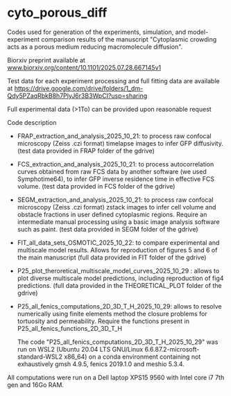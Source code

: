 # cyto_porous_diff
Codes used for generation of the experiments, simulation, and model-experiment comparison results of the manuscript "Cytoplasmic crowding acts as a porous medium reducing macromolecule diffusion".

Biorxiv preprint available at 
www.biorxiv.org/content/10.1101/2025.07.28.667145v1

Test data for each experiment processing and full fitting data are available at 
https://drive.google.com/drive/folders/1_dm-Qdy5PZaqRbkB8h7PlyJ6r3B3WpCI?usp=sharing

Full experimental data (>1To) can be provided upon reasonable request

Code description
- FRAP_extraction_and_analysis_2025_10_21: to process raw confocal microscopy (Zeiss .czi format) timelapse images to infer GFP diffusivity. (test data provided in FRAP folder of the gdrive)
- FCS_extraction_and_analysis_2025_10_21: to process autocorrelation curves obtained from raw FCS data by another software (we used Symphotime64), to infer GFP inverse residence time in effective FCS volume. (test data provided in FCS folder of the gdrive)
- SEGM_extraction_and_analysis_2025_10_21: to process raw confocal microscopy (Zeiss .czi format) zstack images to infer cell volume and obstacle fractions in user defined cytoplasmic regions. Require an intermediate manual processing using a basic image analysis software such as paint. (test data provided in SEGM folder of the gdrive)
- FIT_all_data_sets_OSMOTIC_2025_10_22: to compare experimental and multiscale model results. Allows for reproduction of figures 5 and 6 of the main manuscript (full data provided in FIT folder of the gdrive)
- P25_plot_theroretical_multiscale_model_curves_2025_10_29 : allows to plot diverse multiscale model predictions, including reproduction of fig4 predictions. (full data provided in the THEORETICAL_PLOT folder of the gdrive)
- P25_all_fenics_computations_2D_3D_T_H_2025_10_29: allows to resolve numerically using finite elements method the closure problems for tortuosity and permeability. Require the functions present in P25_all_fenics_functions_2D_3D_T_H


  The code "P25_all_fenics_computations_2D_3D_T_H_2025_10_29" was run on WSL2 (Ubuntu 20.04 LTS GNU/Linux 6.6.87.2-microsoft-standard-WSL2 x86_64) on a conda environment containing not exhaustively gmsh 4.9.5, fenics 2019.1.0 and meshio 5.3.4.


All computations were run on a Dell laptop XPS15 9560 with Intel core i7 7th gen and 16Go RAM.
